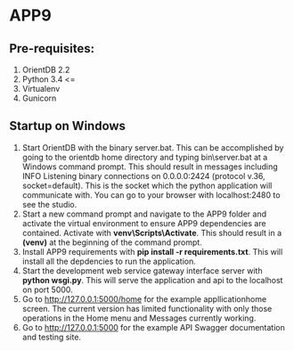 # APP9
## Pre-requisites:
1. OrientDB 2.2
1. Python 3.4 <=
1. Virtualenv
1. Gunicorn
## Startup on Windows
1. Start OrientDB with the binary server.bat. This can be accomplished by going to the orientdb home directory and typing bin\server.bat at a Windows command prompt. This should result in messages including INFO Listening binary connections on 0.0.0.0:2424 (protocol v.36, socket=default). This is the socket which the python application will communicate with. You can go to your browser with localhost:2480 to see the studio. 
1. Start a new command prompt and navigate to the APP9 folder and activate the virtual environment to ensure APP9 dependencies are contained. Activate with **venv\Scripts\Activate**. This should result in a **(venv)** at the beginning of the command prompt.
1. Install APP9 requirements with **pip install -r requirements.txt**. This will install all the depdencies to run the application.
1. Start the development web service gateway interface server with **python wsgi.py**. This will serve the application and api to the localhost on port 5000.
1. Go to http://127.0.0.1:5000/home for the example appllicationhome screen. The current version has limited functionality with only those operations in the Home menu and Messages currently working.
1. Go to http://127.0.0.1:5000 for the example API Swagger documentation and testing site. 

